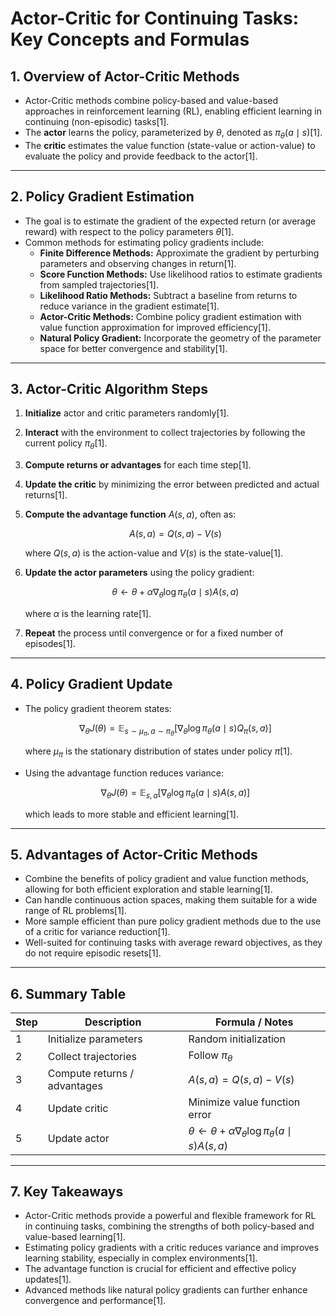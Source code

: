# Actor-Critic for Continuing Tasks: Key Concepts and Formulas

## 1. Overview of Actor-Critic Methods

- Actor-Critic methods combine policy-based and value-based approaches in reinforcement learning (RL), enabling efficient learning in continuing (non-episodic) tasks[1].
- The **actor** learns the policy, parameterized by $\theta$, denoted as $\pi_\theta(a \mid s)$[1].
- The **critic** estimates the value function (state-value or action-value) to evaluate the policy and provide feedback to the actor[1].

---

## 2. Policy Gradient Estimation

- The goal is to estimate the gradient of the expected return (or average reward) with respect to the policy parameters $\theta$[1].
- Common methods for estimating policy gradients include:
  - **Finite Difference Methods:** Approximate the gradient by perturbing parameters and observing changes in return[1].
  - **Score Function Methods:** Use likelihood ratios to estimate gradients from sampled trajectories[1].
  - **Likelihood Ratio Methods:** Subtract a baseline from returns to reduce variance in the gradient estimate[1].
  - **Actor-Critic Methods:** Combine policy gradient estimation with value function approximation for improved efficiency[1].
  - **Natural Policy Gradient:** Incorporate the geometry of the parameter space for better convergence and stability[1].

---

## 3. Actor-Critic Algorithm Steps

1. **Initialize** actor and critic parameters randomly[1].
2. **Interact** with the environment to collect trajectories by following the current policy $\pi_\theta$[1].
3. **Compute returns or advantages** for each time step[1].
4. **Update the critic** by minimizing the error between predicted and actual returns[1].
5. **Compute the advantage function** $A(s, a)$, often as:
   
   $$
   A(s, a) = Q(s, a) - V(s)
   $$
   
   where $Q(s, a)$ is the action-value and $V(s)$ is the state-value[1].
6. **Update the actor parameters** using the policy gradient:
   
   $$
   \theta \leftarrow \theta + \alpha \nabla_\theta \log \pi_\theta(a \mid s) A(s, a)
   $$
   
   where $\alpha$ is the learning rate[1].
7. **Repeat** the process until convergence or for a fixed number of episodes[1].

---

## 4. Policy Gradient Update

- The policy gradient theorem states:
  
  $$
  \nabla_\theta J(\theta) = \mathbb{E}_{s \sim \mu_\pi, a \sim \pi_\theta} \left[ \nabla_\theta \log \pi_\theta(a \mid s) Q_\pi(s, a) \right]
  $$
  
  where $\mu_\pi$ is the stationary distribution of states under policy $\pi$[1].
- Using the advantage function reduces variance:
  
  $$
  \nabla_\theta J(\theta) = \mathbb{E}_{s, a} \left[ \nabla_\theta \log \pi_\theta(a \mid s) A(s, a) \right]
  $$
  
  which leads to more stable and efficient learning[1].

---

## 5. Advantages of Actor-Critic Methods

- Combine the benefits of policy gradient and value function methods, allowing for both efficient exploration and stable learning[1].
- Can handle continuous action spaces, making them suitable for a wide range of RL problems[1].
- More sample efficient than pure policy gradient methods due to the use of a critic for variance reduction[1].
- Well-suited for continuing tasks with average reward objectives, as they do not require episodic resets[1].

---

## 6. Summary Table

| Step | Description                  | Formula / Notes                                                                     |
| ---- | ---------------------------- | ----------------------------------------------------------------------------------- |
| 1    | Initialize parameters        | Random initialization                                                               |
| 2    | Collect trajectories         | Follow $\pi_\theta$                                                                 |
| 3    | Compute returns / advantages | $A(s, a) = Q(s, a) - V(s)$                                                          |
| 4    | Update critic                | Minimize value function error                                                       |
| 5    | Update actor                 | $\theta \leftarrow \theta + \alpha \nabla_\theta \log \pi_\theta(a \mid s) A(s, a)$ |

---

## 7. Key Takeaways

- Actor-Critic methods provide a powerful and flexible framework for RL in continuing tasks, combining the strengths of both policy-based and value-based learning[1].
- Estimating policy gradients with a critic reduces variance and improves learning stability, especially in complex environments[1].
- The advantage function is crucial for efficient and effective policy updates[1].
- Advanced methods like natural policy gradients can further enhance convergence and performance[1].
